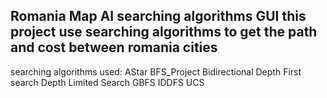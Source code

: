Romania Map AI searching algorithms GUI
this project use searching algorithms to get the path and cost between romania cities
---------------------------------------
searching algorithms used:
AStar
BFS_Project
Bidirectional
Depth First search
Depth Limited Search
GBFS
IDDFS
UCS
